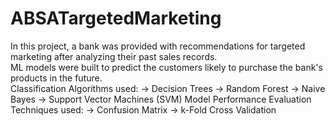# ABSATargetedMarketing
In this project, a bank was provided with recommendations for targeted marketing after analyzing their past sales records.  
ML models were built to predict the customers likely to purchase the bank's products in the future.  
Classification Algorithms used: 
-> Decision Trees
-> Random Forest
-> Naive Bayes
-> Support Vector Machines (SVM) 
Model Performance Evaluation Techniques used: 
-> Confusion Matrix
-> k-Fold Cross Validation  
